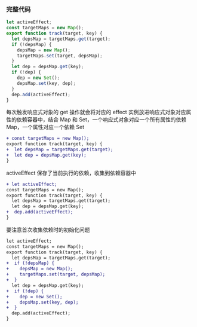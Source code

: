 ### 完整代码

```ts
let activeEffect;
const targetMaps = new Map();
export function track(target, key) {
  let depsMap = targetMaps.get(target);
  if (!depsMap) {
    depsMap = new Map();
    targetMaps.set(target, depsMap);
  }
  let dep = depsMap.get(key);
  if (!dep) {
    dep = new Set();
    depsMap.set(key, dep);
  }
  dep.add(activeEffect);
}
```

每次触发响应式对象的 get 操作就会将对应的 effect 实例放进响应式对象对应属性的依赖容器中，结合 Map 和 Set，一个响应式对象对应一个所有属性的依赖 Map，一个属性对应一个依赖 Set
```diff
+ const targetMaps = new Map();
export function track(target, key) {
+  let depsMap = targetMaps.get(target);
+  let dep = depsMap.get(key);
}
```

activeEffect 保存了当前执行的依赖，收集到依赖容器中
```diff
+ let activeEffect;
const targetMaps = new Map();
export function track(target, key) {
  let depsMap = targetMaps.get(target);
  let dep = depsMap.get(key);
+  dep.add(activeEffect);
}
```

要注意首次收集依赖时的初始化问题
```diff
let activeEffect;
const targetMaps = new Map();
export function track(target, key) {
  let depsMap = targetMaps.get(target);
+  if (!depsMap) {
+    depsMap = new Map();
+    targetMaps.set(target, depsMap);
+  }
  let dep = depsMap.get(key);
+  if (!dep) {
+    dep = new Set();
+    depsMap.set(key, dep);
+  }
  dep.add(activeEffect);
}
```